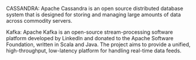  CASSANDRA:
Apache Cassandra is an open source distributed database system that is designed for storing and managing large amounts of data across commodity servers.

Kafka:
Apache Kafka is an open-source stream-processing software platform developed by LinkedIn and donated to the Apache Software Foundation, written in Scala and Java. The project aims to provide a unified, high-throughput, low-latency platform for handling real-time data feeds.
